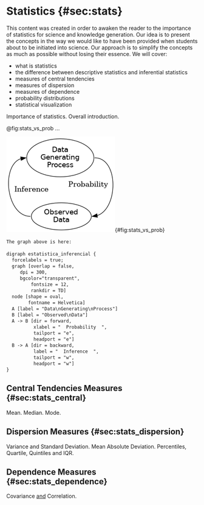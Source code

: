 # Statistics {#sec:stats}

This content was created in order to awaken the reader to the importance of statistics for science and knowledge generation.
Our idea is to present the concepts in the way we would like to have been provided when students about to be initiated into science.
Our approach is to simplify the concepts as much as possible without losing their essence.
We will cover:

* what is statistics
* the difference between descriptive statistics and inferential statistics
* measures of central tendencies
* measures of dispersion
* measures of dependence
* probability distributions
* statistical visualization

Importance of statistics.
Overall introduction.

@fig:stats_vs_prob ...

![Statistics vs Probability](images/statistics.png){#fig:stats_vs_prob}

```{=comment}
The graph above is here:

digraph estatistica_inferencial {
  forcelabels = true;
  graph [overlap = false,
  	 dpi = 300,
  	 bgcolor="transparent",
         fontsize = 12,
         rankdir = TD]
  node [shape = oval,
        fontname = Helvetica]
  A [label = "Data\nGenerating\nProcess"]
  B [label = "Observed\nData"]
  A -> B [dir = forward,
          xlabel = "  Probability  ",
          tailport = "e",
          headport = "e"]
  B -> A [dir = backward,
          label = "  Inference  ",
          tailport = "w",
          headport = "w"]
}
```

## Central Tendencies Measures {#sec:stats_central}

Mean.
Median.
Mode.

## Dispersion Measures {#sec:stats_dispersion}

Variance and Standard Deviation.
Mean Absolute Deviation.
Percentiles, Quartile, Quintiles and IQR.

## Dependence Measures {#sec:stats_dependence}

Covariance [and](and) Correlation.
